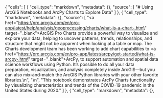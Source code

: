 {
 "cells": [
  {
   "cell_type": "markdown",
   "metadata": {},
   "source": [
    "# Using ArcGIS Notebooks and ArcPy Charts to Explore Data"
   ]
  },
  {
   "cell_type": "markdown",
   "metadata": {},
   "source": [
    "<a href=\"https://pro.arcgis.com/en/pro-app/latest/help/analysis/geoprocessing/charts/what-is-a-chart-.htm\" target=\"_blank\">ArcGIS Pro Charts</a> provide a powerful way to visualize and explore your data, helping to uncover patterns, trends, relationships, and structure that might not be apparent when looking at a table or map. The Charts development team has been working to add chart capabilities to <a href=\"https://pro.arcgis.com/en/pro-app/latest/arcpy/get-started/what-is-arcpy-.htm\" target=\"_blank\">ArcPy</a>, to support automation and spatial data science workflows using Python. It’s possible to do all your data preparation, visualization, and analysis completely inside ArcGIS—but you can also mix-and-match the ArcGIS Python libraries with your other favorite libraries.\n",
    "\n",
    "This notebook demonstrates ArcPy Charts functionality by visualizing characteristics and trends of the COVID-19 pandemic in the United States during 2020."
   ]
  },
  {
   "cell_type": "markdown",
   "metadata": {},
